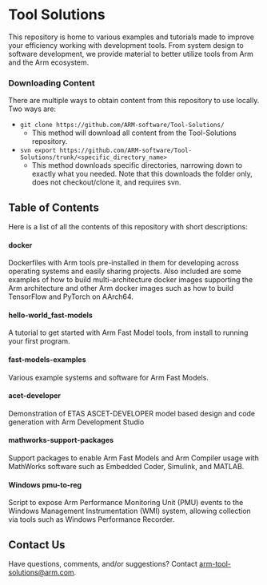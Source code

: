 # Tool Solutions
This repository is home to various examples and tutorials made to improve your efficiency working with development tools. From system design to software development, we provide material to better utilize tools from Arm and the Arm ecosystem. 


### Downloading Content
There are multiple ways to obtain content from this repository to use locally. Two ways are:
- ```git clone https://github.com/ARM-software/Tool-Solutions/```
    - This method will download all content from the Tool-Solutions repository. 
- ```svn export https://github.com/ARM-software/Tool-Solutions/trunk/<specific_directory_name>```
    - This method downloads specific directories, narrowing down to exactly what you needed. Note that this downloads the folder only, does not checkout/clone it, and requires svn.

## Table of Contents 
Here is a list of all the contents of this repository with short descriptions:


#### docker 
Dockerfiles with Arm tools pre-installed in them for developing across operating systems and easily sharing projects. Also included are some examples of how to build multi-architecture docker images supporting the Arm architecture and other Arm docker images such as how to build TensorFlow and PyTorch on AArch64.

#### hello-world_fast-models
A tutorial to get started with Arm Fast Model tools, from install to running your first program.

#### fast-models-examples
Various example systems and software for Arm Fast Models.

#### acet-developer
Demonstration of ETAS ASCET-DEVELOPER model based design and code generation with Arm Development Studio 

#### mathworks-support-packages
Support packages to enable Arm Fast Models and Arm Compiler usage with MathWorks software such as Embedded Coder, Simulink, and MATLAB.

#### Windows pmu-to-reg
Script to expose Arm Performance Monitoring Unit (PMU) events to the Windows Management Instrumentation (WMI) system, allowing collection via tools such as Windows Performance Recorder.

## Contact Us
Have questions, comments, and/or suggestions? Contact [arm-tool-solutions@arm.com](mailto:arm-tool-solutions@arm.com).
